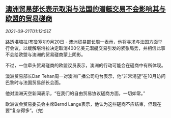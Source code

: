 <!--1632187862000-->
[澳洲贸易部长表示取消与法国的潜艇交易不会影响其与欧盟的贸易磋商](https://cn.reuters.com/article/au-france-submarine-trade-talk-0921-idCNKBS2GH02A)
------

<div><i>2021-09-21T01:13:51Z</i></div><p>路透堪培拉/布鲁塞尔9月20日 - 澳洲贸易部长周一表示，他将寻求与法国方面举行会议，以缓解堪培拉决定取消400亿美元潜艇交易引发的紧张局势，并相信此事不会给欧盟与澳洲的贸易磋商蒙上阴影。</p><p>不过，一位牵头贸易磋商的欧盟议员表示，澳洲的行动可能会在磋商中有所体现。</p><p>澳洲贸易部长Dan Tehan周一对澳洲广播公司电台表示，他“非常渴望”在10月访问巴黎时与法国贸易部长会面。</p><p>他对澳洲天空新闻表示，“在我们的自由贸易协议磋商方面，一切如常。”</p><p>欧洲议会贸易委员会主席Bernd Lange表示，他认为这些磋商不应结束，但现在要“复杂得多”。(完)</p>
